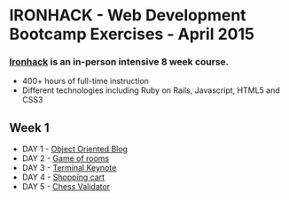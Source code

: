 # IRONHACK - Web Development Bootcamp Exercises - April 2015 
### [Ironhack](http://www.ironhack.com/) is an in-person intensive 8 week course.
* 400+ hours of full-time instruction
* Different technologies including Ruby on Rails, Javascript, HTML5 and CSS3

## Week 1
* DAY 1 - [Object Oriented Blog](https://github.com/marianmartinez/irohack-iron-blog)
* DAY 2 - [Game of rooms](https://github.com/marianmartinez/ironhack-game-of-rooms)
* DAY 3 - [Terminal Keynote](https://github.com/marianmartinez/ironhack-terminal-keynote)
* DAY 4 - [Shopping cart](https://github.com/marianmartinez/ironhack-shopping-cart)
* DAY 5 - [Chess Validator](https://github.com/marianmartinez/ironhack-chess-validator)
